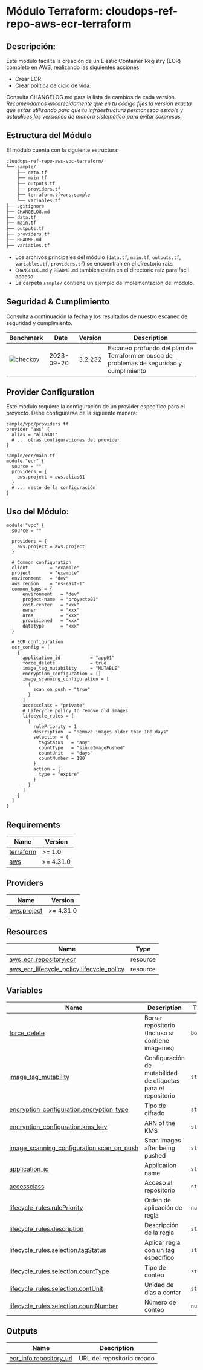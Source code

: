 # **Módulo Terraform: cloudops-ref-repo-aws-ecr-terraform**

## Descripción:

Este módulo facilita la creación de un Elastic Container Registry (ECR) completo en AWS, realizando las siguientes acciones:

- Crear ECR
- Crear política de ciclo de vida.

Consulta CHANGELOG.md para la lista de cambios de cada versión. *Recomendamos encarecidamente que en tu código fijes la versión exacta que estás utilizando para que tu infraestructura permanezca estable y actualices las versiones de manera sistemática para evitar sorpresas.*

## Estructura del Módulo
El módulo cuenta con la siguiente estructura:

```bash
cloudops-ref-repo-aws-vpc-terraform/
└── sample/
    ├── data.tf
    ├── main.tf
    ├── outputs.tf
    ├── providers.tf
    ├── terraform.tfvars.sample
    └── variables.tf
├── .gitignore
├── CHANGELOG.md
├── data.tf
├── main.tf
├── outputs.tf
├── providers.tf
├── README.md
├── variables.tf
```

- Los archivos principales del módulo (`data.tf`, `main.tf`, `outputs.tf`, `variables.tf`, `providers.tf`) se encuentran en el directorio raíz.
- `CHANGELOG.md` y `README.md` también están en el directorio raíz para fácil acceso.
- La carpeta `sample/` contiene un ejemplo de implementación del módulo.

## Seguridad & Cumplimiento
 
Consulta a continuación la fecha y los resultados de nuestro escaneo de seguridad y cumplimiento.
 
<!-- BEGIN_BENCHMARK_TABLE -->
| Benchmark | Date | Version | Description | 
| --------- | ---- | ------- | ----------- | 
| ![checkov](https://img.shields.io/badge/checkov-passed-green) | 2023-09-20 | 3.2.232 | Escaneo profundo del plan de Terraform en busca de problemas de seguridad y cumplimiento |
<!-- END_BENCHMARK_TABLE -->

## Provider Configuration

Este módulo requiere la configuración de un provider específico para el proyecto. Debe configurarse de la siguiente manera:

```hcl
sample/vpc/providers.tf
provider "aws" {
  alias = "alias01"
  # ... otras configuraciones del provider
}

sample/ecr/main.tf
module "ecr" {
  source = ""
  providers = {
    aws.project = aws.alias01
  }
  # ... resto de la configuración
}
```

## Uso del Módulo:

```hcl
module "vpc" {
  source = ""
  
  providers = {
    aws.project = aws.project
  }

  # Common configuration
  client        = "example"
  project       = "example"
  environment   = "dev"
  aws_region    = "us-east-1"
  common_tags = {
      environment   = "dev"
      project-name  = "proyecto01"
      cost-center   = "xxx"
      owner         = "xxx"
      area          = "xxx"
      provisioned   = "xxx"
      datatype      = "xxx"
  }

  # ECR configuration
  ecr_config = [
    {
      application_id           = "app01"
      force_delete             = true
      image_tag_mutability     = "MUTABLE"
      encryption_configuration = []
      image_scanning_configuration = [
        {
          scan_on_push = "true"
        }
      ]
      accessclass = "private"
      # Lifecycle policy to remove old images
      lifecycle_rules = [
        {
          rulePriority = 1
          description  = "Remove images older than 180 days"
          selection = {
            tagStatus   = "any"
            countType   = "sinceImagePushed"
            countUnit   = "days"
            countNumber = 180
          }
          action = {
            type = "expire"
          }
        }
      ]
    }
  ]
}
```

## Requirements

| Name | Version |
|------|---------|
| <a name="requirement_terraform"></a> [terraform](#requirement\_terraform) | >= 1.0 |
| <a name="requirement_aws"></a> [aws](#requirement\_aws) | >= 4.31.0 |

## Providers

| Name | Version |
|------|---------|
| <a name="provider_aws.project"></a> [aws.project](#provider\_aws) | >= 4.31.0 |

## Resources

| Name | Type |
|------|------|
| [aws_ecr_repository.ecr](https://registry.terraform.io/providers/hashicorp/aws/latest/docs/resources/ecr_repository) | resource |
| [aws_ecr_lifecycle_policy.lifecycle_policy](https://registry.terraform.io/providers/hashicorp/aws/latest/docs/resources/ecr_lifecycle_policy) | resource |

## Variables

| Name | Description | Type | Default | Required |
|------|-------------|------|---------|:--------:|
| <a name="force_delete"></a> [force_delete](#input\force_delete) | Borrar repositorio (Incluso si contiene imágenes) | `bool` | n/a | yes |
| <a name="image_tag_mutability"></a> [image_tag_mutability](#input\image_tag_mutability) | Configuración de mutabilidad de etiquetas para el repositorio | `string` | n/a | yes |
| <a name="encryption_configuration.encryption_type"></a> [encryption_configuration.encryption_type](#input\encryption_configuration.encryption_type) | Tipo de cifrado | `string` | n/a | yes |
| <a name="encryption_configuration.kms_key"></a> [encryption_configuration.kms_key](#input\encryption_configuration.kms_key) | ARN of the KMS | `string` | n/a | yes |
| <a name="image_scanning_configuration.scan_on_push"></a> [image_scanning_configuration.scan_on_push](#input\image_scanning_configuration.scan_on_push) | Scan images after being pushed | `string` | n/a | yes |
| <a name="application_id"></a> [application_id](#input\application_id) | Application name | `string` | n/a | yes |
| <a name="accessclass"></a> [accessclass](#input\accessclass) | Acceso al repositorio | `string` | n/a | yes |
| <a name="lifecycle_rules.rulePriority"></a> [lifecycle_rules.rulePriority](#input\lifecycle_rules.rulePriority) | Orden de aplicación de regla | `number` | n/a | no |
| <a name="lifecycle_rules.description"></a> [lifecycle_rules.description](#input\lifecycle_rules.description) | Descripción de la regla | `string` | n/a | no |
| <a name="lifecycle_rules.selection.tagStatus"></a> [lifecycle_rules.selection.tagStatus](#input\lifecycle_rules.selection.tagStatus) | Aplicar regla con un tag específico | `string` | n/a | no |
| <a name="lifecycle_rules.selection.countType"></a> [lifecycle_rules.selection.countType](#input\lifecycle_rules.selection.countType) | Tipo de conteo | `string` | n/a | no |
| <a name="lifecycle_rules.selection.contUnit"></a> [lifecycle_rules.selection.contUnit](#input\lifecycle_rules.selection.contUnit) | Unidad de días a contar | `string` | n/a | no |
| <a name="lifecycle_rules.selection.countNumber"></a> [lifecycle_rules.selection.countNumber](#input\lifecycle_rules.selection.countNumber) | Número de conteo | `number` | n/a | no |



## Outputs

| Name | Description |
|------|-------------|
| <a name="output_ecr_info_repository_url"></a> [ecr_info.repository_url](#output\_ecr_info_repository_url) | URL del repositorio creado |
